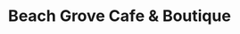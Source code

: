 ---
title: "Beach Grove Cafe & Boutique"
url: /delta/beach-grove-cafe-and-boutique/
shop: interior decoration
---